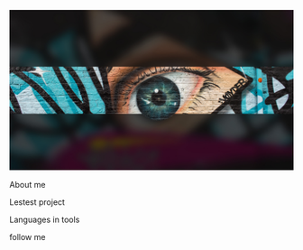 [![Header](https://github.com/ana-anajel/ana-anajel/blob/main/assets/shapka.jpeg)](https://github.com/ana-anajel)

About me

Lestest project

Languages in tools

follow me